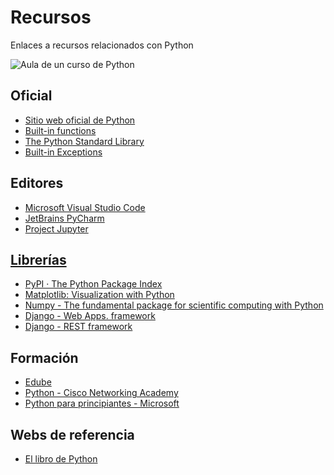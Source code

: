 # Recursos
 Enlaces a recursos relacionados con Python
 
![Aula de un curso de Python](https://fpaniaguapython.github.io/recursos/python-image.webp)
## Oficial
<ul>
<li><a href='https://www.python.org/'>Sitio web oficial de Python</a></li>
<li><a href='https://docs.python.org/3/library/functions.html'>Built-in functions</a></li>
<li><a href='https://docs.python.org/3/library/index.html'>The Python Standard Library</a></li>
<li><a href='https://docs.python.org/3/library/exceptions.html'>Built-in Exceptions</a></li>
</ul>

## Editores
<ul>
<li><a href='https://code.visualstudio.com/'>Microsoft Visual Studio Code</a></li>
<li><a href='https://www.jetbrains.com/es-es/pycharm/'>JetBrains PyCharm</a></li>
<li><a href='https://jupyter.org/'>Project Jupyter</li>
</ul>

## Librerías
<ul>
<li><a href='https://pypi.org/' target='_blank'>PyPI · The Python Package Index</a></li>
<li><a href='https://matplotlib.org/' target='_blank'>Matplotlib: Visualization with Python</a></li>
<li><a href='https://numpy.org/' target='_blank'>Numpy - The fundamental package for scientific computing with Python</a></li>
<li><a href='https://www.djangoproject.com/' target='_blank'>Django - Web Apps. framework</a></li>
<li><a href='https://www.django-rest-framework.org/' target='_blank'>Django - REST framework</a></li>
</ul>

## Formación
<ul>
<li><a href='https://edube.org/' target='_blank'>Edube</a></li>
<li><a href='https://www.netacad.com/learning-collections/python?courseLang=en-US' target='_blank'>Python - Cisco Networking Academy</a></li>
<li><a href='https://learn.microsoft.com/es-es/shows/intro-to-python-development/' target='_blank'>Python para principiantes - Microsoft</a></li>
</ul>

## Webs de referencia
<ul>
<li><a href='https://ellibrodepython.com/' target='_blank'>El libro de Python</a></li>
</ul>
 
